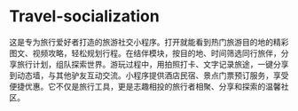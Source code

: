 # Travel-socialization
这是专为旅行爱好者打造的旅游社交小程序。打开就能看到热门旅游目的地的精彩图文、视频攻略，轻松规划行程。在结伴模块，按目的地、时间筛选同行旅伴，分享旅行计划，组队探索世界。游玩过程中，用拍照打卡、文字记录旅途，一键分享到动态墙，与其他驴友互动交流。小程序提供酒店民宿、景点门票预订服务，享受便捷优惠。它不仅是旅行工具，更是志趣相投的旅行者相聚、分享和探索的温馨社区。 
